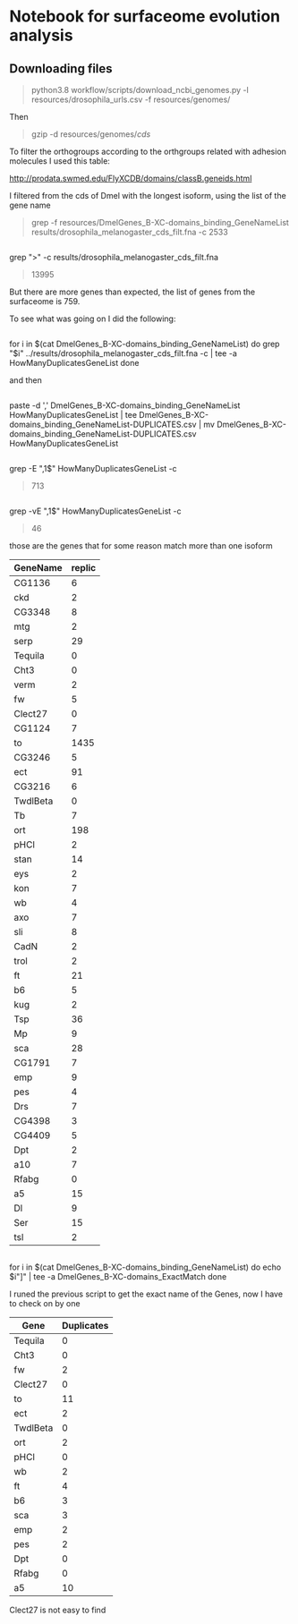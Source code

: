 # Notebook for surfaceome evolution analysis



## Downloading files



>python3.8 workflow/scripts/download_ncbi_genomes.py -l resources/drosophila_urls.csv -f resources/genomes/


Then 
>gzip -d resources/genomes/*cds*

To filter the orthogroups according to the orthgroups related with adhesion molecules I used this table:

http://prodata.swmed.edu/FlyXCDB/domains/classB.geneids.html

I filtered from the cds of Dmel with the longest isoform, using the list of the gene name


>grep -f resources/DmelGenes_B-XC-domains_binding_GeneNameList results/drosophila_melanogaster_cds_filt.fna -c
>2533



>```
grep ">" -c results/drosophila_melanogaster_cds_filt.fna

>13995

But there are more genes than expected, the list of genes from the surfaceome is 759.

To see what was going on I did the following:

>```
for i in $(cat DmelGenes_B-XC-domains_binding_GeneNameList)
do 
grep "$i" ../results/drosophila_melanogaster_cds_filt.fna -c | tee -a HowManyDuplicatesGeneList
done


and then

>```
paste -d ',' DmelGenes_B-XC-domains_binding_GeneNameList HowManyDuplicatesGeneList | tee DmelGenes_B-XC-domains_binding_GeneNameList-DUPLICATES.csv | mv DmelGenes_B-XC-domains_binding_GeneNameList-DUPLICATES.csv HowManyDuplicatesGeneList

>```
grep -E ",1$" HowManyDuplicatesGeneList -c


>713

>```
grep -vE ",1$" HowManyDuplicatesGeneList -c

>46

those are the genes that for some reason match more than one isoform

|GeneName|replic|
|--------|------|
|CG1136  |6     |
|ckd     |2     |
|CG3348  |8     |
|mtg     |2     |
|serp    |29    |
|Tequila |0     |
|Cht3    |0     |
|verm    |2     |
|fw      |5     |
|Clect27 |0     |
|CG1124  |7     |
|to      |1435  |
|CG3246  |5     |
|ect     |91    |
|CG3216  |6     |
|TwdlBeta|0     |
|Tb      |7     |
|ort     |198   |
|pHCl    |2     |
|stan    |14    |
|eys     |2     |
|kon     |7     |
|wb      |4     |
|axo     |7     |
|sli     |8     |
|CadN    |2     |
|trol    |2     |
|ft      |21    |
|b6      |5     |
|kug     |2     |
|Tsp     |36    |
|Mp      |9     |
|sca     |28    |
|CG1791  |7     |
|emp     |9     |
|pes     |4     |
|Drs     |7     |
|CG4398  |3     |
|CG4409  |5     |
|Dpt     |2     |
|a10     |7     |
|Rfabg   |0     |
|a5      |15    |
|Dl      |9     |
|Ser     |15    |
|tsl     |2     |


>```
for i in $(cat DmelGenes_B-XC-domains_binding_GeneNameList)
do 
echo $i"]" | tee -a DmelGenes_B-XC-domains_ExactMatch
done

I runed the previous script to get the exact name of the Genes, now I have to check on by one

|Gene    |Duplicates|
|--------|----------|
|Tequila |0         |
|Cht3    |0         |
|fw      |2         |
|Clect27 |0         |
|to      |11        |
|ect     |2         |
|TwdlBeta|0         |
|ort     |2         |
|pHCl    |0         |
|wb      |2         |
|ft      |4         |
|b6      |3         |
|sca     |3         |
|emp     |2         |
|pes     |2         |
|Dpt     |0         |
|Rfabg   |0         |
|a5      |10        |

Clect27 is not easy to find



